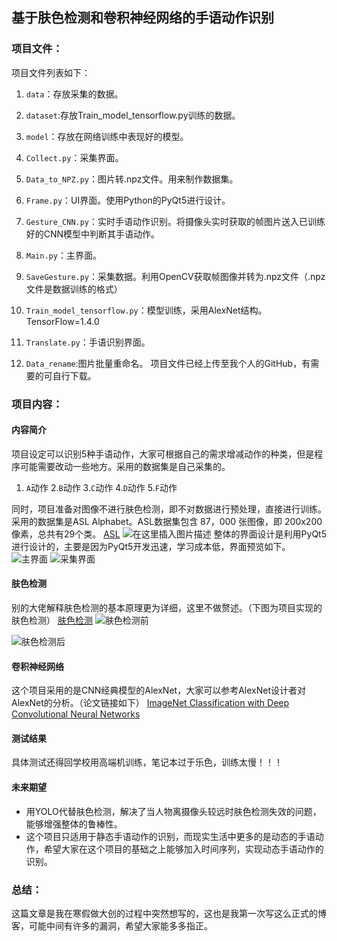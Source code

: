 ﻿## 基于肤色检测和卷积神经网络的手语动作识别
### 项目文件：

项目文件列表如下：

1. `data`：存放采集的数据。

2. `dataset`:存放Train_model_tensorflow.py训练的数据。

3. `model`：存放在网络训练中表现好的模型。

4. `Collect.py`：采集界面。
5. `Data_to_NPZ.py`：图片转.npz文件。用来制作数据集。
6. `Frame.py`：UI界面。使用Python的PyQt5进行设计。
7. `Gesture_CNN.py`：实时手语动作识别。将摄像头实时获取的帧图片送入已训练好的CNN模型中判断其手语动作。
8. `Main.py`：主界面。
9. `SaveGesture.py`：采集数据。利用OpenCV获取帧图像并转为.npz文件（.npz文件是数据训练的格式）
10. `Train_model_tensorflow.py`：模型训练，采用AlexNet结构。TensorFlow=1.4.0
11. `Translate.py`：手语识别界面。
12. `Data_rename`:图片批量重命名。
项目文件已经上传至我个人的GitHub，有需要的可自行下载。
### 项目内容：
#### 内容简介

项目设定可以识别5种手语动作，大家可根据自己的需求增减动作的种类，但是程序可能需要改动一些地方。采用的数据集是自己采集的。

1. `A`动作  2.`B`动作 3.`C`动作  4.`D`动作  5.`F`动作

同时，项目准备对图像不进行肤色检测，即不对数据进行预处理，直接进行训练。采用的数据集是ASL Alphabet。ASL数据集包含 87，000 张图像，即 200x200 像素，总共有29个类。
[ASL](https://www.kaggle.com/grassknoted/asl-alphabet)
![在这里插入图片描述](https://img-blog.csdnimg.cn/20210121121653926.png?x-oss-process=image/watermark,type_ZmFuZ3poZW5naGVpdGk,shadow_10,text_aHR0cHM6Ly9ibG9nLmNzZG4ubmV0L3dlaXhpbl80NDg1Mjk1NA==,size_16,color_FFFFFF,t_70#pic_center)
整体的界面设计是利用PyQt5进行设计的，主要是因为PyQt5开发迅速，学习成本低，界面预览如下。
![主界面](https://img-blog.csdnimg.cn/20210121122427874.png?x-oss-process=image/watermark,type_ZmFuZ3poZW5naGVpdGk,shadow_10,text_aHR0cHM6Ly9ibG9nLmNzZG4ubmV0L3dlaXhpbl80NDg1Mjk1NA==,size_16,color_FFFFFF,t_70#pic_center)
![采集界面](https://img-blog.csdnimg.cn/20210121122613630.png?x-oss-process=image/watermark,type_ZmFuZ3poZW5naGVpdGk,shadow_10,text_aHR0cHM6Ly9ibG9nLmNzZG4ubmV0L3dlaXhpbl80NDg1Mjk1NA==,size_16,color_FFFFFF,t_70#pic_center)

#### 肤色检测
别的大佬解释肤色检测的基本原理更为详细，这里不做赘述。（下图为项目实现的肤色检测）
[肤色检测](https://blog.csdn.net/shadow_guo/article/details/43635181?ops_request_misc=%257B%2522request%255Fid%2522%253A%2522161120181916780266275169%2522%252C%2522scm%2522%253A%252220140713.130102334..%2522%257D&request_id=161120181916780266275169&biz_id=0&utm_medium=distribute.pc_search_result.none-task-blog-2~all~sobaiduend~default-1-43635181.first_rank_v2_pc_rank_v29&utm_term=%E8%82%A4%E8%89%B2%E6%A3%80%E6%B5%8B%20Python&spm=1018.2226.3001.4187)
![肤色检测前](https://img-blog.csdnimg.cn/20210121123255104.png?x-oss-process=image/watermark,type_ZmFuZ3poZW5naGVpdGk,shadow_10,text_aHR0cHM6Ly9ibG9nLmNzZG4ubmV0L3dlaXhpbl80NDg1Mjk1NA==,size_16,color_FFFFFF,t_70#pic_center)

![肤色检测后](https://img-blog.csdnimg.cn/20210121122901907.png?x-oss-process=image/watermark,type_ZmFuZ3poZW5naGVpdGk,shadow_10,text_aHR0cHM6Ly9ibG9nLmNzZG4ubmV0L3dlaXhpbl80NDg1Mjk1NA==,size_16,color_FFFFFF,t_70#pic_center)


#### 卷积神经网络
这个项目采用的是CNN经典模型的AlexNet，大家可以参考AlexNet设计者对AlexNet的分析。（论文链接如下）
[ImageNet Classification with Deep Convolutional Neural Networks](https://papers.nips.cc/paper/2012/file/c399862d3b9d6b76c8436e924a68c45b-Paper.pdf)
#### 测试结果
具体测试还得回学校用高端机训练，笔记本过于乐色，训练太慢！！！

#### 未来期望

 - 用YOLO代替肤色检测，解决了当人物离摄像头较远时肤色检测失效的问题，能够增强整体的鲁棒性。
 - 这个项目只适用于静态手语动作的识别，而现实生活中更多的是动态的手语动作，希望大家在这个项目的基础之上能够加入时间序列，实现动态手语动作的识别。

### 总结：
这篇文章是我在寒假做大创的过程中突然想写的，这也是我第一次写这么正式的博客，可能中间有许多的漏洞，希望大家能多多指正。








